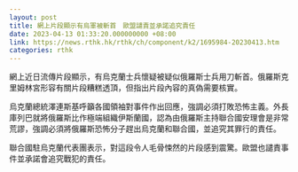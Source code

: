 ```yaml
---
layout: post
title: 網上片段顯示有烏軍被斬首　歐盟譴責並承諾追究責任
date: 2023-04-13 01:33:20.000000000 +08:00
link: https://news.rthk.hk/rthk/ch/component/k2/1695984-20230413.htm
categories: rthk
---
```


網上近日流傳片段顯示，有烏克蘭士兵懷疑被疑似俄羅斯士兵用刀斬首。俄羅斯克里姆林宮形容有關片段糟糕透頂，但指出片段內容的真偽需要核實。

烏克蘭總統澤連斯基呼籲各國領袖對事件作出回應，強調必須打敗恐怖主義。外長庫列巴就將俄羅斯比作極端組織伊斯蘭國，認為由俄羅斯主持聯合國安理會是非常荒謬，強調必須將俄羅斯恐怖分子趕出烏克蘭和聯合國，並追究其罪行的責任。

聯合國駐烏克蘭代表團表示，對這段令人毛骨悚然的片段感到震驚。歐盟也譴責事件並承諾會追究戰犯的責任。
